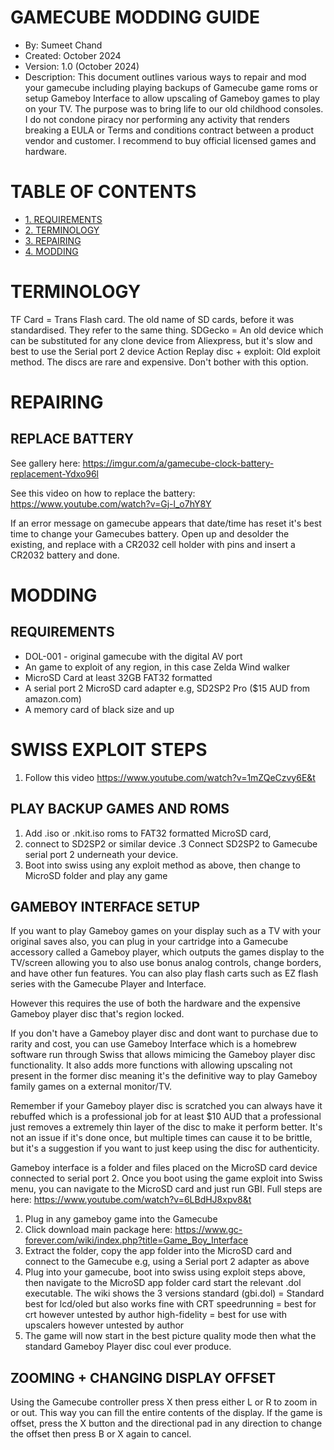 
# GAMECUBE MODDING GUIDE

* By: Sumeet Chand
* Created: October 2024
* Version: 1.0 (October 2024)
* Description: This document outlines various ways to repair and mod your gamecube including playing backups of Gamecube game roms or setup
Gameboy Interface to allow upscaling of Gameboy games to play on your TV. The purpose was to bring life to our old childhood consoles. 
I do not condone piracy nor performing any activity that renders breaking a EULA or Terms and conditions contract between a product vendor 
and customer. I recommend to buy official licensed games and hardware.

# TABLE OF CONTENTS
- [1. REQUIREMENTS](#requirements)
- [2. TERMINOLOGY](#terminology)
- [3. REPAIRING](#repairing)
- [4. MODDING](#moddingy)

# TERMINOLOGY
TF Card = Trans Flash card. The old name of SD cards, before it was standardised. They refer to the same thing.
SDGecko = An old device which can be substituted for any clone device from Aliexpress, but it's slow and best
to use the Serial port 2 device
Action Replay disc + exploit: Old exploit method. The discs are rare and expensive. Don't bother with this option.

# REPAIRING

## REPLACE BATTERY

See gallery here: https://imgur.com/a/gamecube-clock-battery-replacement-Ydxo96l

See this video on how to replace the battery: https://www.youtube.com/watch?v=Gj-l_o7hY8Y

If an error message on gamecube appears that date/time has reset it's best time to change your Gamecubes battery.
Open up and desolder the existing, and replace with a CR2032 cell holder with pins and insert a CR2032 battery and done.

# MODDING

## REQUIREMENTS
* DOL-001 - original gamecube with the digital AV port
* An game to exploit of any region, in this case Zelda Wind walker
* MicroSD Card at least 32GB FAT32 formatted
* A serial port 2 MicroSD card adapter e.g, SD2SP2 Pro ($15 AUD from amazon.com)
* A memory card of black size and up

# SWISS EXPLOIT STEPS
1. Follow this video https://www.youtube.com/watch?v=1mZQeCzvy6E&t

## PLAY BACKUP GAMES AND ROMS
1. Add .iso or .nkit.iso roms to FAT32 formatted MicroSD card, 
2. connect to SD2SP2 or similar device
.3 Connect SD2SP2 to Gamecube serial port 2 underneath your device.
3. Boot into swiss using any exploit method as above, then change to MicroSD folder and play any game

## GAMEBOY INTERFACE SETUP

If you want to play Gameboy games on your display such as a TV with your original saves also, you can plug in your cartridge
into a Gamecube accessory called a Gameboy player, which outputs the games display to the TV/screen allowing you to also
use bonus analog controls, change borders, and have other fun features. You can also play flash carts such as EZ flash series 
with the Gamecube Player and Interface.

However this requires the use of both the hardware and the expensive Gameboy player disc that's region locked.

If you don't have a Gameboy player disc and dont want to purchase due to rarity and cost, you can use Gameboy
Interface which is a homebrew software run through Swiss that allows mimicing the Gameboy player disc functionality.
It also adds more functions with allowing upscaling not present in the former disc meaning it's the definitive way
to play Gameboy family games on a external monitor/TV.

Remember if your Gameboy player disc is scratched you can always have it rebuffed which is a professional job
for at least $10 AUD that a professional just removes a extremely thin layer of the disc to make it perform better.
It's not an issue if it's done once, but multiple times can cause it to be brittle, but it's a suggestion if you
want to just keep using the disc for authenticity.

Gameboy interface is a folder and files placed on the MicroSD card device connected to serial port 2.
Once you boot using the game exploit into Swiss menu, you can navigate to the MicroSD card and just run GBI.
Full steps are here: https://www.youtube.com/watch?v=6LBdHJ8xpv8&t

1. Plug in any gameboy game into the Gamecube
2. Click download main package here: https://www.gc-forever.com/wiki/index.php?title=Game_Boy_Interface
3. Extract the folder, copy the app folder into the MicroSD card and connect to the Gamecube e.g, using a Serial port 2 adapter as above
4. Plug into your gamecube, boot into swiss using exploit steps above, then navigate to the MicroSD app folder card start the relevant .dol executable.
The wiki shows the 3 versions
standard (gbi.dol) = Standard best for lcd/oled but also works fine with CRT
speedrunning = best for crt however untested by author
high-fidelity = best for use with upscalers however untested by author
5. The game will now start in the best picture quality mode then what the standard Gameboy Player disc coul ever produce.

## ZOOMING + CHANGING DISPLAY OFFSET

Using the Gamecube controller press X then press either L or R to zoom in or out. This way you can fill the entire contents of the display.
If the game is offset, press the X button and the directional pad in any direction to change the offset then press B or X again to cancel.
